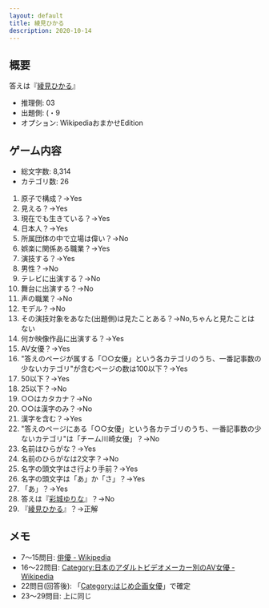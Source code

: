 ```yaml
---
layout: default
title: 綾見ひかる
description: 2020-10-14
---
```


## 概要

答えは『[綾見ひかる](https://ja.wikipedia.org/wiki/%E7%B6%BE%E8%A6%8B%E3%81%B2%E3%81%8B%E3%82%8B)』

- 推理側: 03
- 出題側: (・9
- オプション: WikipediaおまかせEdition

## ゲーム内容

- 総文字数: 8,314
- カテゴリ数: 26

1. 原子で構成？→Yes
2. 見える？→Yes
3. 現在でも生きている？→Yes
4. 日本人？→Yes
5. 所属団体の中で立場は偉い？→No
6. 娯楽に関係ある職業？→Yes
7. 演技する？→Yes
8. 男性？→No
9. テレビに出演する？→No
10. 舞台に出演する？→No
11. 声の職業？→No
12. モデル？→No
13. その演技対象をあなた(出題側)は見たことある？→No,ちゃんと見たことはない
14. 何か映像作品に出演する？→Yes
15. AV女優？→Yes
16. "答えのページが属する「○○女優」という各カテゴリのうち、一番記事数の少ないカテゴリ"が含むページの数は100以下？→Yes
17. 50以下？→Yes
18. 25以下？→No
19. ○○はカタカナ？→No
20. ○○は漢字のみ？→No
21. 漢字を含む？→Yes
22. "答えのページにある「○○女優」という各カテゴリのうち、一番記事数の少ないカテゴリ"は「チーム川崎女優」？→No
23. 名前はひらがな？→Yes
24. 名前のひらがなは2文字？→No
25. 名字の頭文字はさ行より手前？→Yes
26. 名字の頭文字は「あ」か「さ」？→Yes
27. 「あ」？→Yes
28. 答えは『[彩城ゆりな](https://ja.wikipedia.org/wiki/%E5%BD%A9%E5%9F%8E%E3%82%86%E3%82%8A%E3%81%AA)』？→No
29. 『[綾見ひかる](https://ja.wikipedia.org/wiki/%E7%B6%BE%E8%A6%8B%E3%81%B2%E3%81%8B%E3%82%8B)』？→正解

## メモ

- 7～15問目: [俳優 - Wikipedia](https://ja.wikipedia.org/wiki/%E4%BF%B3%E5%84%AA)
- 16～22問目: [Category:日本のアダルトビデオメーカー別のAV女優 - Wikipedia](https://ja.wikipedia.org/wiki/Category:%E6%97%A5%E6%9C%AC%E3%81%AE%E3%82%A2%E3%83%80%E3%83%AB%E3%83%88%E3%83%93%E3%83%87%E3%82%AA%E3%83%A1%E3%83%BC%E3%82%AB%E3%83%BC%E5%88%A5%E3%81%AEAV%E5%A5%B3%E5%84%AA)
- 22問目(回答後): 「[Category:はじめ企画女優](https://ja.wikipedia.org/wiki/Category:%E3%81%AF%E3%81%98%E3%82%81%E4%BC%81%E7%94%BB%E5%A5%B3%E5%84%AA)」で確定
- 23～29問目: 上に同じ
